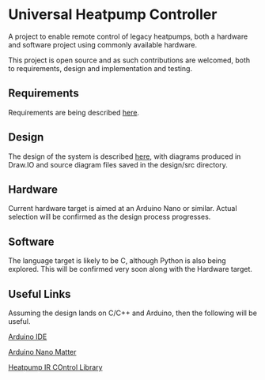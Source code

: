 # Universal Heatpump Controller
A project to enable remote control of legacy heatpumps, both a hardware and software project using commonly available hardware.

This project is open source and as such contributions are welcomed, both to requirements, design and implementation and testing.

## Requirements

Requirements are being described [here](./doc/requirements.md).

## Design

The design of the system is described [here](./doc/design/high_level_design.md), with diagrams produced in Draw.IO and source diagram files saved in the design/src directory.

## Hardware

Current hardware target is aimed at an Arduino Nano or similar. Actual selection will be confirmed as the design process progresses.

## Software

The language target is likely to be C, although Python is also being explored. This will be confirmed very soon along with the Hardware target.

## Useful Links

Assuming the design lands on C/C++ and Arduino, then the following will be useful.

[Arduino IDE](https://www.arduino.cc/en/software/)

[Arduino Nano Matter](https://docs.arduino.cc/hardware/nano-matter/#features)

[Heatpump IR COntrol Library](https://github.com/ToniA/arduino-heatpumpir)

